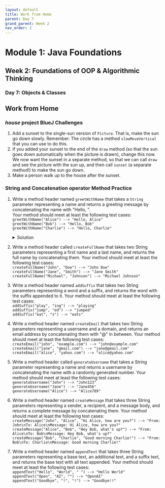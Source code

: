 ```yaml
---
layout: default
title: Work from Home
parent: Day 7
grand_parent: Week 2
nav_order: 2
---
```


# Module 1: Java Foundations
## Week 2: Foundations of OOP & Algorithmic Thinking
### Day 7: Objects & Classes

## Work from Home
### *house* project BlueJ Challenges
1. Add a sunset to the single-sun version of `Picture`. That is, make the sun go down slowly. Remember: The circle has a method `slowMoveVertical` that you can use to do this.
2. If you added your sunset to the end of the `draw` method (so that the sun goes down automatically when the picture is drawn), change this now. We now want the sunset in a separate method, so that we can call `draw` and see the picture with the sun up, and then call `sunset` (a separate method!) to make the sun go down.
3. Make a person walk up to the house after the sunset.

### String and Concatenation operator Method Practice
1. Write a method header named `greetWithName` that takes a `String` parameter representing a name and returns a greeting message by concatenating the name with "Hello, ".  
   Your method should meet at least the following test cases:  
   `greetWithName("Alice") --> "Hello, Alice"`  
   `greetWithName("Bob") --> "Hello, Bob"`  
   `greetWithName("Charlie") --> "Hello, Charlie"`

   <details markdown="block">
     <summary> Solution </summary>
     
     ```java
     public String greetWithName(String name)
     {
         return "Hello, " + name ;
     }
     ```
   </details>
2. Write a method header called `createFullName` that takes two String parameters representing a first name and a last name, and returns the full name by concatenating them.
   Your method should meet at least the following test cases:  
   `createFullName("John", "Doe") --> "John Doe"`  
   `createFullName("Jane", "Smith") --> "Jane Smith"`  
   `createFullName("Michael", "Johnson") --> "Michael Johnson"`

   <!-- <details>
     <summary>
       Solution
     </summary>

     ```java
     public String createFullName(String firstName, String lastName)
     {
         return firstName + " " + lastName;
     }
     ```
   </details> -->
3. Write a method header named `addSuffix` that takes two String parameters representing a word and a suffix, and returns the word with the suffix appended to it.
   Your method should meet at least the following test cases:  
   `addSuffix("play", "ing") --> "playing"`  
   `addSuffix("jump", "ed") --> "jumped"`  
   `addSuffix("eat", "s") --> "eats"`

4. Write a method header named `createEmail` that takes two String parameters representing a username and a domain, and returns an email address by concatenating them with "@" in between.
   Your method should meet at least the following test cases:  
   `createEmail("john", "example.com") --> "john@example.com"`  
   `createEmail("jane", "gmail.com") --> "jane@gmail.com"`  
   `createEmail("alice", "yahoo.com") --> "alice@yahoo.com"`  

5. Write a method header called `generateUsername` that takes a String parameter representing a name and returns a username by concatenating the name with a randomly generated number.
   Your method should meet at least the following test cases:  
   `generateUsername("John") --> "John123"`  
   `generateUsername("Jane") --> "Jane456"`  
   `generateUsername("Alice") --> "Alice789"`    

6. Write a method header named `createMessage` that takes three String parameters representing a sender, a recipient, and a message body, and returns a complete message by concatenating them.
   Your method should meet at least the following test cases:  
   `createMessage("John", "Alice", "Hi Alice, how are you?") --> "From: John\nTo: Alice\nMessage: Hi Alice, how are you?"`  
   `createMessage("Alice", "Bob", "Hey Bob, what's up?") --> "From: Alice\nTo: Bob\nMessage: Hey Bob, what's up?"`  
   `createMessage("Bob", "Charlie", "Good morning Charlie!") --> "From: Bob\nTo: Charlie\nMessage: Good morning Charlie!"`  

7. Write a method header named `appendText` that takes three String parameters representing a base text, an additional text, and a suffix text, and returns the base text with all text appended.
   Your method should meet at least the following test cases:  
   `appendText("Hello", "World", " ") --> "Hello World"`  
   `appendText("Open", "AI", "") --> "OpenAI"`  
   `appendText("Goodbye", "!", "!") --> "Goodbye!!"`  
